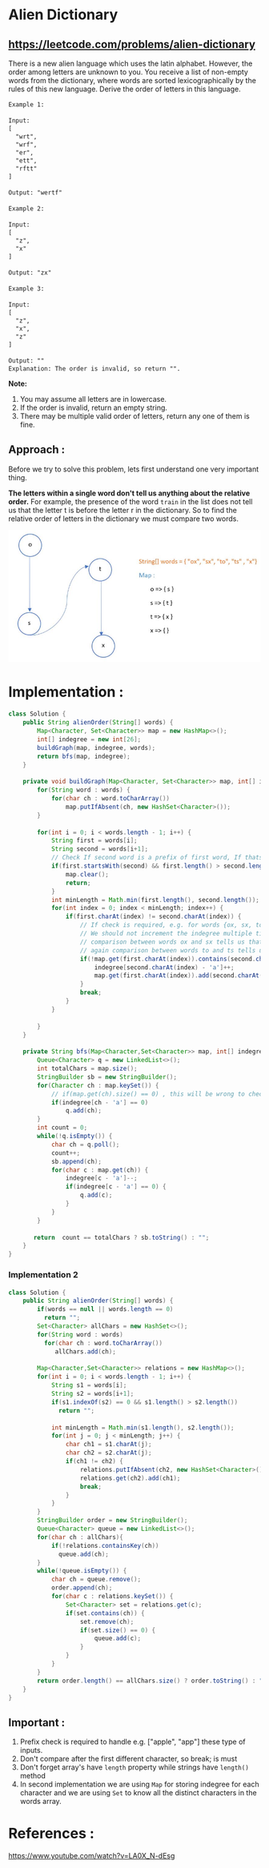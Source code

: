 # Alien Dictionary
## https://leetcode.com/problems/alien-dictionary

There is a new alien language which uses the latin alphabet. However, the order among letters are unknown to you. You receive a list of non-empty words from the dictionary, where words are sorted lexicographically by the rules of this new language. Derive the order of letters in this language.
```
Example 1:

Input:
[
  "wrt",
  "wrf",
  "er",
  "ett",
  "rftt"
]

Output: "wertf"

Example 2:

Input:
[
  "z",
  "x"
]

Output: "zx"

Example 3:

Input:
[
  "z",
  "x",
  "z"
] 

Output: "" 
Explanation: The order is invalid, so return "".
```

**Note:**
1. You may assume all letters are in lowercase.
2. If the order is invalid, return an empty string.
3. There may be multiple valid order of letters, return any one of them is fine.

## Approach :
Before we try to solve this problem, lets first understand one very important thing.

**The letters within a single word don't tell us anything about the relative order.** 
For example, the presence of the word `train` in the list does not tell us that the letter t is before the letter r in the dictionary.
So to find the relative order of letters in the dictionary we must compare two words.

![Graph](graph.JPG?raw=true "Graph")

# Implementation :
```java
class Solution {
    public String alienOrder(String[] words) {
        Map<Character, Set<Character>> map = new HashMap<>();
        int[] indegree = new int[26];
        buildGraph(map, indegree, words);
        return bfs(map, indegree);
    }
    
    private void buildGraph(Map<Character, Set<Character>> map, int[] indegree, String[] words) {
        for(String word : words) {
            for(char ch : word.toCharArray())
                map.putIfAbsent(ch, new HashSet<Character>());
        }
        
        for(int i = 0; i < words.length - 1; i++) {
            String first = words[i];
            String second = words[i+1];
            // Check If second word is a prefix of first word, If thats the case its not a valid alien dictionary
            if(first.startsWith(second) && first.length() > second.length()) {
                map.clear();
                return;
            }
            int minLength = Math.min(first.length(), second.length());
            for(int index = 0; index < minLength; index++) {
                if(first.charAt(index) != second.charAt(index)) {
                    // If check is required, e.g. for words {ox, sx, to, ts, x}
                    // We should not increment the indegree multiple times because of same dependency/relationship
                    // comparison between words ox and sx tells us that o comes before s
                    // again comparison between words to and ts tells us o comes before s
                    if(!map.get(first.charAt(index)).contains(second.charAt(index))) {
                        indegree[second.charAt(index) - 'a']++;
                        map.get(first.charAt(index)).add(second.charAt(index));
                    }
                    break;
                }
            }
                
        }
    }
    
    private String bfs(Map<Character,Set<Character>> map, int[] indegree) {
        Queue<Character> q = new LinkedList<>();
        int totalChars = map.size();
        StringBuilder sb = new StringBuilder();
        for(Character ch : map.keySet()) { 
            // if(map.get(ch).size() == 0) , this will be wrong to check the 0 indegree node
            if(indegree[ch - 'a'] == 0) 
                q.add(ch);
        }
        int count = 0;
        while(!q.isEmpty()) {
            char ch = q.poll();
            count++;
            sb.append(ch);
            for(char c : map.get(ch)) {
                indegree[c - 'a']--;
                if(indegree[c - 'a'] == 0) {
                    q.add(c);
                }
            }
        }
        
       return  count == totalChars ? sb.toString() : "";
    }
}
```

### Implementation 2
```java
class Solution {
    public String alienOrder(String[] words) {
        if(words == null || words.length == 0)
          return "";
        Set<Character> allChars = new HashSet<>();  
        for(String word : words)
          for(char ch : word.toCharArray())
             allChars.add(ch);

        Map<Character,Set<Character>> relations = new HashMap<>();
        for(int i = 0; i < words.length - 1; i++) {
            String s1 = words[i];
            String s2 = words[i+1];
            if(s1.indexOf(s2) == 0 && s1.length() > s2.length())
              return "";
           
            int minLength = Math.min(s1.length(), s2.length());
            for(int j = 0; j < minLength; j++) {
                char ch1 = s1.charAt(j);
                char ch2 = s2.charAt(j);
                if(ch1 != ch2) {
                    relations.putIfAbsent(ch2, new HashSet<Character>());
                    relations.get(ch2).add(ch1);
                    break;
                }
            }
        }
        StringBuilder order = new StringBuilder();
        Queue<Character> queue = new LinkedList<>();
        for(char ch : allChars){
            if(!relations.containsKey(ch))
              queue.add(ch);
        }
        while(!queue.isEmpty()) {
            char ch = queue.remove();
            order.append(ch);
            for(char c : relations.keySet()) {
                Set<Character> set = relations.get(c);
                if(set.contains(ch)) {
                    set.remove(ch);
                    if(set.size() == 0) {
                        queue.add(c);
                    }
                }
            }
        }
        return order.length() == allChars.size() ? order.toString() : "";    
    }
}
```
## Important :
1. Prefix check is required to handle e.g. ["apple", "app"] these type of inputs. 
2. Don't compare after the first different character, so break; is must
3. Don't forget array's have `length` property while strings have `length()` method
4. In second implementation we are using `Map` for storing indegree for each character and we are using `Set` to know all the distinct characters in the words array.

# References :
https://www.youtube.com/watch?v=LA0X_N-dEsg
